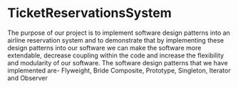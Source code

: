 # TicketReservationsSystem

The purpose of our project is to implement software design patterns into an airline reservation system and to demonstrate that by implementing these design patterns into our software we can make the software more extendable, decrease coupling within the code and increase the flexibility and modularity of our software.
The software design patterns that we have implemented are- Flyweight, Bride Composite, Prototype, Singleton, Iterator and Observer

